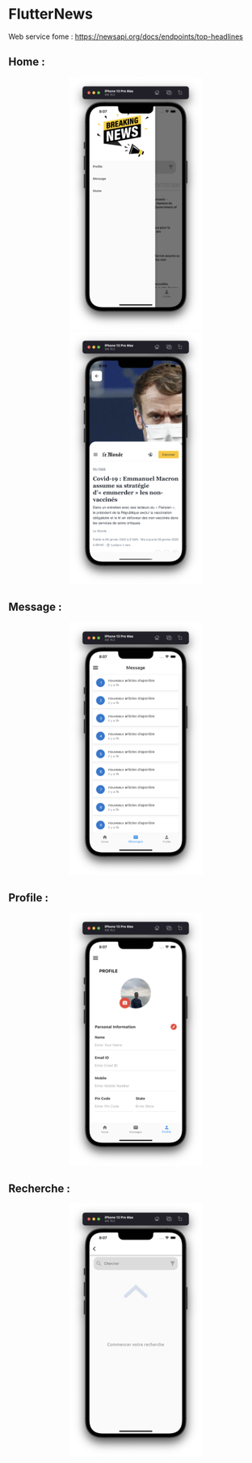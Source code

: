 # FlutterNews
Web service fome : https://newsapi.org/docs/endpoints/top-headlines
<h2> Home : </h2>
<p align="center">
  <img src="Screen/Capture%20d%E2%80%99%C3%A9cran%202022-01-09%20%C3%A0%208.07.47%20p.m..png" alt="flutter alarm clock app" height=500 title="Screenshot">
  <img src="Screen/Capture%20d’écran%202022-01-09%20à%208.08.11%20p.m..png" alt="flutter alarm clock app" height=500 title="Screenshot">

</p>
<h2> Message : </h2>
<p align="center">
  <img src="Screen/Capture%20d’écran%202022-01-09%20à%208.07.51%20p.m..png" alt="flutter alarm clock app" height=500 title="Screenshot">
</p>
<h2> Profile : </h2>
<p align="center">
  <img src="Screen/Capture%20d’écran%202022-01-09%20à%208.07.54%20p.m..png" alt="flutter alarm clock app" height=500 title="Screenshot">
</p>
<h2> Recherche : </h2>
<p align="center">
  <img src="Screen/Capture%20d’écran%202022-01-09%20à%208.07.59%20p.m..png" alt="flutter alarm clock app" height=500 title="Screenshot">
</p>
